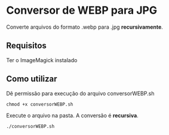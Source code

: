 # Conversor de WEBP para JPG

Converte arquivos do formato .webp para .jpg **recursivamente**.

## Requisitos

Ter o ImageMagick instalado

## Como utilizar

Dê permissão para execução do arquivo conversorWEBP.sh

```
chmod +x conversorWEBP.sh
```

Execute o arquivo na pasta. A conversão é **recursiva**.

```
./conversorWEBP.sh
```